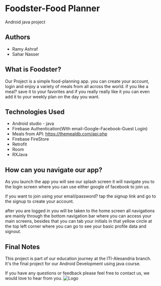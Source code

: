 
# Foodster-Food Planner

Android java project


## Authors

- Ramy Ashraf
- Sahar Nasser


## What is Foodster?
Our Project is a simple food-planning app. you can create your account, login and enjoy a variety of meals from all across the world. if you like a meal? save it to your favorites and if you really really like it you can even add it  to your weekly plan on the day you want.
## Technologies Used
- Android studio - java 
- Firebase Authentication(With email-Google-Facebook-Guest Login)
- Meals from API: https://themealdb.com/api.php
- Firebase FireStore 
- Retrofit 
- Room
- RXJava
## How can you navigate our app?
As you launch the app you will see our splash screen it will navigate you to the login screen where you can use either google of facebook to join us.

if you want to join using your email/password? tap the signup link and go to the signup to create your account. 

after you are logged in you will be taken to the home screen all navigations are mainly through the bottom navigation bar where you can access your main screens, besides that you can tab your initials in that yellow circle at the top left corner where you can go to see your basic profile data and signout. 

## Final Notes
This project is part of our education journey at the ITI-Alexandria branch. It's the final project for our Android Development using java course. 

If you have any questions or feedback please feel free to contact us, we would love to hear from you.
![Logo](https://i.imgur.com/EDDzEY7.png)

